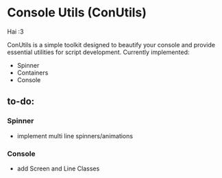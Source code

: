 # Console Utils (ConUtils)

Hai :3 

ConUtils is a simple toolkit designed to beautify your console and provide essential utilities for script development.
Currently implemented:

- Spinner
- Containers
- Console

## to-do:
### Spinner

- implement multi line spinners/animations

### Console

- add Screen and Line Classes